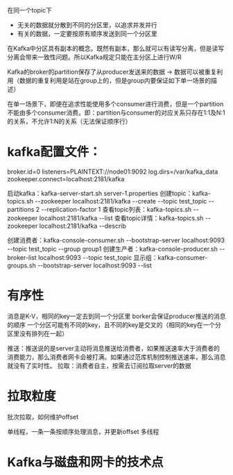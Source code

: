 在同一个topic下
- 无关的数据就分散到不同的分区里，以追求并发并行
- 有关的数据，一定要按原有顺序发送到同一个分区里

在Kafka中分区具有副本的概念。既然有副本，那么就可以有读写分离，但是读写分离会带来一致性问题。所以Kafka规定只能在主分区上进行W/R

Kafka的broker的partition保存了从producer发送来的数据 -> 数据可以被重复利用（数据的重复利用是站在group上的，但是group内要保证如下单一场景的描述）

在单一场景下，即便在追求性能使用多个consumer进行消费，但是一个partition不能由多个consumer消费。即：partition与consumer的对应关系只存在1:1及N:1的关系，不允许1:N的关系（无法保证顺序行）


# kafka配置文件：
broker.id=0
listeners=PLAINTEXT://node01:9092
log.dirs=/var/kafka_data
zookeeper.connect=localhost:2181/kafka

启动kafka：kafka-server-start.sh server-1.properties
创建topic：kafka-topics.sh --zookeeper localhost:2181/kafka --create --topic test_topic --partitions 2 --replication-factor 1
查看topic列表：kafka-topics.sh --zookeeper localhost:2181/kafka --list
查看topic详情：kafka-topics.sh --zookeeper localhost:2181/kafka --describ

创建消费者：kafka-console-consumer.sh --bootstrap-server localhost:9093 --topic test_topic --group group1
创建生产者：kafka-console-producer.sh --broker-list localhost:9093 --topic test_topic
显示组：kafka-consumer-groups.sh --bootstrap-server localhost:9093 --list

# 有序性
消息是K-V，相同的key一定去到同一个分区里
borker会保证producer推送的消息的顺序
一个分区可能有不同的key，且不同的key是交叉的（相同的key在一个分区里没有排列在一起）

推送：推送说的是server主动将消息推送给消费者，如果推送速率大于消费者的消费能力，那么消费者网卡会被打满。如果通过范库机制控制推送速率，那么消息就没有了实时性。
拉取：消费者自主，按需去订阅拉取server的数据

# 拉取粒度
批次拉取，如何维护offset

单线程，一条一条按顺序处理消息，并更新offset
多线程


# Kafka与磁盘和网卡的技术点